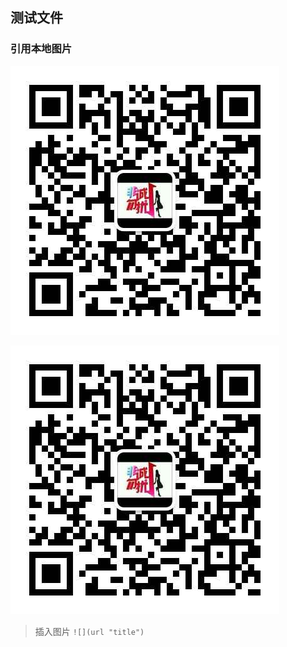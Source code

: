 测试文件
-------------

### 引用本地图片

[![qrcode]](blog.weifanfou.com)

[qrcode]:./images/qrcode.png "二维码"

![](./images/qrcode.png "二维码")

> 插入图片 `![](url "title")`